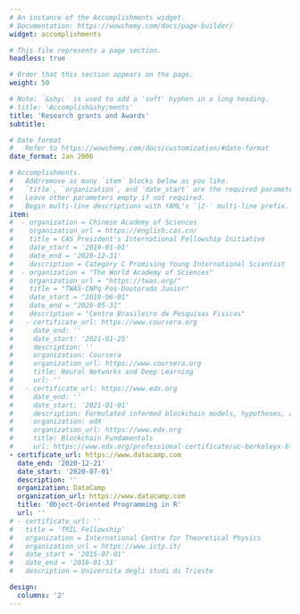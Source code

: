 ```yaml
---
# An instance of the Accomplishments widget.
# Documentation: https://wowchemy.com/docs/page-builder/
widget: accomplishments

# This file represents a page section.
headless: true

# Order that this section appears on the page.
weight: 50

# Note: `&shy;` is used to add a 'soft' hyphen in a long heading.
# title: 'Accomplish&shy;ments'
title: 'Research grants and Awards'
subtitle:

# Date format
#   Refer to https://wowchemy.com/docs/customization/#date-format
date_format: Jan 2006

# Accomplishments.
#   Add/remove as many `item` blocks below as you like.
#   `title`, `organization`, and `date_start` are the required parameters.
#   Leave other parameters empty if not required.
#   Begin multi-line descriptions with YAML's `|2-` multi-line prefix.
item:
#  - organization = Chinese Academy of Sciences
#    organization_url = https://english.cas.cn/
#    title = CAS President's International Fellowship Initiative
#    date_start = '2019-01-01'
#    date_end = '2020-12-31'
#    description = Category C Promising Young International Scientist
#  - organization = "The World Academy of Sciences"
#    organization_url = "https://twas.org/"
#    title = "TWAS-CNPq Pos-Doutorado Junior"
#    date_start = "2019-06-01"
#    date_end = "2020-05-31"
#    description = "Centro Brasileiro de Pesquisas Fisicas"  
#   - certificate_url: https://www.coursera.org
#     date_end: ''
#     date_start: '2021-01-25'
#     description: ''
#     organization: Coursera
#     organization_url: https://www.coursera.org
#     title: Neural Networks and Deep Learning
#     url: ''
#   - certificate_url: https://www.edx.org
#     date_end: ''
#     date_start: '2021-01-01'
#     description: Formulated informed blockchain models, hypotheses, and use cases.
#     organization: edX
#     organization_url: https://www.edx.org
#     title: Blockchain Fundamentals
#     url: https://www.edx.org/professional-certificate/uc-berkeleyx-blockchain-fundamentals
- certificate_url: https://www.datacamp.com
  date_end: '2020-12-21'
  date_start: '2020-07-01'
  description: ''
  organization: DataCamp
  organization_url: https://www.datacamp.com     
  title: 'Object-Oriented Programming in R'
  url: ''
# - certificate_url: ''
#   title = 'TRIL Fellowship'
#   organization = International Centre for Theoretical Physics
#   organization_url = https://www.ictp.it/
#   date_start = '2015-07-01'
#   date_end = '2016-01-31'
#   description = Universita degli studi di Trieste

design:
  columns: '2'
---
```

 
